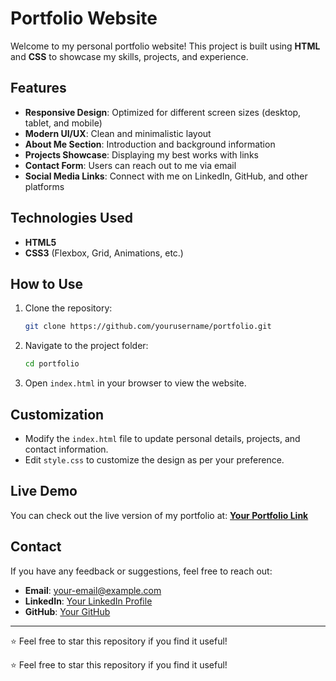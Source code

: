 # Portfolio Website

Welcome to my personal portfolio website! This project is built using **HTML** and **CSS** to showcase my skills, projects, and experience.

## Features
- **Responsive Design**: Optimized for different screen sizes (desktop, tablet, and mobile)
- **Modern UI/UX**: Clean and minimalistic layout
- **About Me Section**: Introduction and background information
- **Projects Showcase**: Displaying my best works with links
- **Contact Form**: Users can reach out to me via email
- **Social Media Links**: Connect with me on LinkedIn, GitHub, and other platforms

## Technologies Used
- **HTML5**
- **CSS3** (Flexbox, Grid, Animations, etc.)

## How to Use
1. Clone the repository:
   ```sh
   git clone https://github.com/yourusername/portfolio.git
   ```
2. Navigate to the project folder:
   ```sh
   cd portfolio
   ```
3. Open `index.html` in your browser to view the website.

## Customization
- Modify the `index.html` file to update personal details, projects, and contact information.
- Edit `style.css` to customize the design as per your preference.

## Live Demo
You can check out the live version of my portfolio at: **[Your Portfolio Link](https://yourwebsite.com)**

## Contact
If you have any feedback or suggestions, feel free to reach out:
- **Email**: your-email@example.com
- **LinkedIn**: [Your LinkedIn Profile](https://linkedin.com/in/yourprofile)
- **GitHub**: [Your GitHub](https://github.com/yourusername)

---

⭐️ Feel free to star this repository if you find it useful!


⭐️ Feel free to star this repository if you find it useful!
